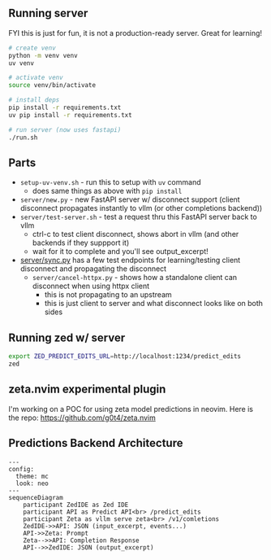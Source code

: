 ## Running server

FYI this is just for fun, it is not a production-ready server. Great for learning!

```bash
# create venv
python -m venv venv
uv venv

# activate venv
source venv/bin/activate

# install deps
pip install -r requirements.txt
uv pip install -r requirements.txt

# run server (now uses fastapi)
./run.sh

```

## Parts

- `setup-uv-venv.sh` - run this to setup with `uv` command
   - does same things as above with `pip install`
- `server/new.py` - new FastAPI server w/ disconnect support (client disconnect propagates instantly to vllm (or other completions backend))
- `server/test-server.sh` - test a request thru this FastAPI server back to vllm
  - ctrl-c to test client disconnect, shows abort in vllm (and other backends if they suppport it)
  - wait for it to complete and you'll see output_excerpt!
- [server/sync.py](server/sync.py) has a few test endpoints for learning/testing client disconnect and propagating the disconnect
  - `server/cancel-httpx.py` - shows how a standalone client can disconnect when using httpx client 
    - this is not propagating to an upstream
    - this is just client to server and what disconnect looks like on both sides

## Running zed w/ server

```bash
export ZED_PREDICT_EDITS_URL=http://localhost:1234/predict_edits
zed
```

## zeta.nvim experimental plugin

I'm working on a POC for using zeta model predictions in neovim.
Here is the repo: https://github.com/g0t4/zeta.nvim

## Predictions Backend Architecture


```mermaid
---
config:
  theme: mc
  look: neo
---
sequenceDiagram
    participant ZedIDE as Zed IDE
    participant API as Predict API<br> /predict_edits
    participant Zeta as vllm serve zeta<br> /v1/comletions
    ZedIDE->>API: JSON (input_excerpt, events...)
    API->>Zeta: Prompt 
    Zeta-->>API: Completion Response
    API-->>ZedIDE: JSON (output_excerpt)
```
